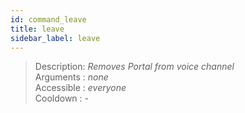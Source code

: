 ```yaml
---
id: command_leave
title: leave
sidebar_label: leave
---
```


> Description: _Removes Portal from voice channel_<br>
> Arguments  : _none_<br>
> Accessible : _everyone_<br>
> Cooldown   : _-_<br>